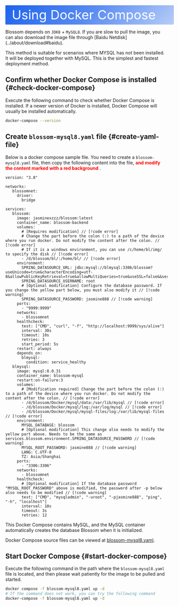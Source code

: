 <script setup lang="ts">
import { onMounted } from 'vue'
import { info } from '../../../scripts/stat-api'

onMounted(() => {
   info()
})
</script>

<div class="docker">Using Docker Compose</div>

Blossom depends on `JDK8` + `MySQL8`. If you are slow to pull the image, you can also download the image file through [Baidu Netdisk] (../about/download#baidu).

This method is suitable for scenarios where MYSQL has not been installed. It will be deployed together with MySQL. This is the simplest and fastest deployment method.

## Confirm whether Docker Compose is installed {#check-docker-compose}

Execute the following command to check whether Docker Compose is installed. If a newer version of Docker is installed, Docker Compose will usually be installed automatically.

```bash
docker-compose --version
```

## Create `blossom-mysql8.yaml` file {#create-yaml-file}

Below is a docker compose sample file. You need to create a `blossom-mysql8.yaml` file, then copy the following content into the file, <span style="color:red"> **and modify the content marked with a red background** </span>.

```yml:line-numbers
version: "3.8"

networks:
   blossomnet:
     driver:
       bridge

services:
   blossom:
     image: jasminexzzz/blossom:latest
     container_name: blossom-backend
     volumes:
       # [Requires modification] // [!code error]
       # Change the part before the colon (:) to a path of the device where you run docker. Do not modify the content after the colon. // [!code error]
       # If it is a windows environment, you can use /c/home/bl/img/ to specify the disk // [!code error]
       - /d/blossom/bl/:/home/bl/ // [!code error]
     environment:
       SPRING_DATASOURCE_URL: jdbc:mysql://blmysql:3306/blossom?useUnicode=true&characterEncoding=utf-8&allowPublicKeyRetrieval=true&allowMultiQueries=true&useSSL=false&&serverTimezone=GMT%2B8
       SPRING_DATASOURCE_USERNAME: root
       # [Optional modification] Configure the database password. If you change the yellow part below, you must also modify it // [!code warning]
       SPRING_DATASOURCE_PASSWORD: jasmine888 // [!code warning]
     ports:
       - "9999:9999"
     networks:
       - blossomnet
     healthcheck:
       test: ["CMD", "curl", "-f", "http://localhost:9999/sys/alive"]
       interval: 30s
       timeout: 10s
       retries: 3
       start_period: 5s
     restart: always
     depends_on:
       blmysql:
         condition: service_healthy
   blmysql:
     image: mysql:8.0.31
     container_name: blossom-mysql
     restart:on-failure:3
     volumes:
       # [Modification required] Change the part before the colon (:) to a path of the device where you run docker. Do not modify the content after the colon. // [!code error]
       - /d/blossom/Docker/mysql/data:/var/lib/mysql // [!code error]
       - /d/blossom/Docker/mysql/log:/var/log/mysql // [!code error]
       - /d/blossom/Docker/mysql/mysql-files/log:/var/lib/mysql-files // [!code error]
     environment:
       MYSQL_DATABASE: blossom
       # [Optional modification] This change also needs to modify the yellow part above. Needs to be the same as services.blossom.environment.SPRING_DATASOURCE_PASSWORD // [!code warning]
       MYSQL_ROOT_PASSWORD: jasmine888 // [!code warning]
       LANG: C.UTF-8
       TZ: Asia/Shanghai
     ports:
       - "3306:3306"
     networks:
       - blossomnet
     healthcheck:
       # [Optional modification] If the database password "MYSQL_ROOT_PASSWORD" above is modified, the password after -p below also needs to be modified // [!code warning]
       test: ["CMD", "mysqladmin", "-uroot", "-pjasmine888", "ping", "-h", "localhost"]
       interval: 10s
       timeout: 3s
       retries: 12
```

This Docker Compose contains MySQL, and the MySQL container automatically creates the database Blossom when it is initialized.

Docker Compose source files can be viewed at [blossom-mysql8.yaml](https://github.com/blossom-editor/blossom/blob/dev/docker/compose/blossom-mysql8.yaml).

## Start Docker Compose {#start-docker-compose}

Execute the following command in the path where the `blossom-mysql8.yaml` file is located, and then please wait patiently for the image to be pulled and started.

```bash
docker compose -f blossom-mysql8.yaml up -d
# If the command does not work, you can try the following command
docker-compose -f blossom-mysql8.yaml up -d
```

<!--@include: ./backend-after-docker-check.md-->

<!--@include: ./backend-after-download.md-->

<style scoped>
.docker {
   width:100%;
   height:60px;
   color: #fff;
   background-image:linear-gradient(135deg,#1D63ED 0%,#1D62EDBA 50%,#1D62ED4F 100%);
   font-size: 40px;
   line-height: 60px;
   padding-left:20px;
   border-radius: 2px;
}
</style>